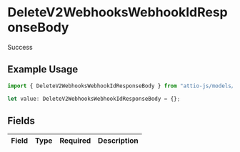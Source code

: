 # DeleteV2WebhooksWebhookIdResponseBody

Success

## Example Usage

```typescript
import { DeleteV2WebhooksWebhookIdResponseBody } from "attio-js/models/operations";

let value: DeleteV2WebhooksWebhookIdResponseBody = {};
```

## Fields

| Field       | Type        | Required    | Description |
| ----------- | ----------- | ----------- | ----------- |